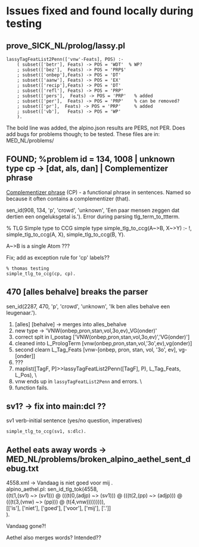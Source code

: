 # Issues fixed and found locally during testing

## prove_SICK_NL/prolog/lassy.pl

```
lassyTagFeatList2Penn(['vnw'-Feats], POS) :-
    ( subset(['betr'], Feats) -> POS = 'WDT'  % WP?
    ; subset(['bez'],  Feats) -> POS = 'PRP$'
    ; subset(['onbep'],Feats) -> POS = 'DT'
    ; subset(['aanw'], Feats) -> POS = 'EX'
    ; subset(['recip'],Feats) -> POS = 'DT'
    ; subset(['refl'], Feats) -> POS = 'PRP'
    ; subset(['pers'],  Feats) -> POS = 'PRP'   % added
    ; subset(['per'],  Feats) -> POS = 'PRP'    % can be removed?
    ; subset(['pr'],  Feats) -> POS = 'PRP'     % added
    ; subset(['vb'],   Feats) -> POS = 'WP'
    ).
```

The bold line was added, the alpino.json results are PERS, not PER.
Does add bugs for problems though; to be tested.
These files are in: MED_NL/problems/

## FOUND; %problem id = 134, 1008 | unknown type cp -> [dat, als, dan] | Complementizer phrase
[Complementizer phrase](https://www.ucl.ac.uk/dutchstudies/an/SP_LINKS_UCL_POPUP/SPs_english/linguistics/glossary_c.html) (CP) - a functional phrase in sentences. Named so because it often contains a complementizer (that).

sen_id(908, 134, 'p', 'crowd', 'unknown', 'Een paar mensen zeggen dat dertien een ongeluksgetal is.').
Error during parsing tlg_term_to_ttterm.

% TLG Simple type to CCG simple type
simple_tlg_to_ccg(A~>B, X~>Y) :- !,
    simple_tlg_to_ccg(A, X),
    simple_tlg_to_ccg(B, Y).

A~>B is a single Atom ???

Fix; add as exception rule for 'cp' labels??
```
% thomas testing
simple_tlg_to_ccg(cp, cp).
```



## 470 [alles behalve] breaks the parser

sen_id(2287, 470, 'p', 'crowd', 'unknown', 'Ik ben alles behalve een leugenaar.').

1. [alles] [behalve] -> merges into alles_behalve
2. new type ->  'VNW(onbep,pron,stan,vol,3o,ev)_VG(onder)'
3. correct splt in l_postag    ['VNW(onbep,pron,stan,vol,3o,ev)','VG(onder)']
4. cleaned into L_PrologTerm [vnw(onbep,pron,stan,vol,'3o',ev),vg(onder)]
5. second clearn L_Tag_Feats   [vnw-[onbep, pron, stan, vol, '3o', ev], vg-[onder]]
6. ???
7. maplist([TagF, P]>>lassyTagFeatList2Penn([TagF], P), L_Tag_Feats, L_Pos), \
8. vnw ends up in `lassyTagFeatList2Penn` and errors. \
9. function fails. 


## sv1? -> fix into main:dcl ??
sv1	verb-initial sentence (yes/no question, imperatives)
```
simple_tlg_to_ccg(sv1, s:dlc).
```

## Aethel eats away words  -> MED_NL/problems/broken_alpino_aethel_sent_debug.txt
4558.xml -> <sentence sentid="4558">Vandaag is niet goed voor mij .</sentence> \
alpino_aethel.pl: sen_id_tlg_tok(4558, \
((t(1,(sv1) ~> (sv1))) @ (((t(0,(adjp) ~> (sv1))) @ (((t(2,(pp) ~> (adjp))) @ (((t(3,(vnw) ~> (pp))) @ (t(4,vnw))))))))),\
[['is'], ['niet'], ['goed'], ['voor'], ['mij'], ['.']]\
).

Vandaag gone?!

Aethel also merges words? Intended??
